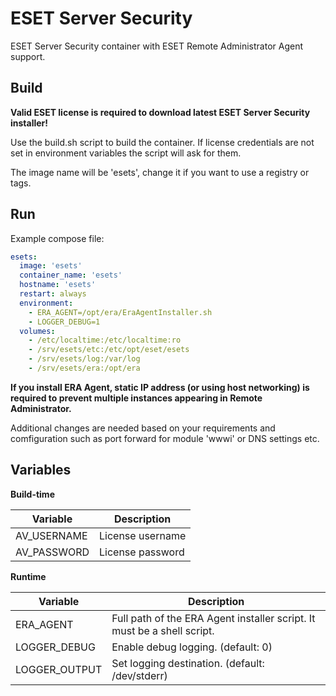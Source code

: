 # ESET Server Security

ESET Server Security container with ESET Remote Administrator Agent support.

## Build

**Valid ESET license is required to download latest ESET Server Security installer!**

Use the build.sh script to build the container. If license credentials are not set in environment variables the script will ask for them.

The image name will be 'esets', change it if you want to use a registry or tags.

## Run

Example compose file:
```yaml
esets:
  image: 'esets'
  container_name: 'esets'
  hostname: 'esets'
  restart: always
  environment:
    - ERA_AGENT=/opt/era/EraAgentInstaller.sh
    - LOGGER_DEBUG=1
  volumes:
    - /etc/localtime:/etc/localtime:ro
    - /srv/esets/etc:/etc/opt/eset/esets
    - /srv/esets/log:/var/log
    - /srv/esets/era:/opt/era
```

**If you install ERA Agent, static IP address (or using host networking) is required to prevent multiple instances appearing in Remote Administrator.**

Additional changes are needed based on your requirements and comfiguration such as port forward for module 'wwwi' or DNS settings etc.

## Variables

**Build-time**

| Variable      | Description                                                             |
| ------------- | ----------------------------------------------------------------------- |
| AV_USERNAME   | License username                                                        |
| AV_PASSWORD   | License password                                                        |

**Runtime**

| Variable      | Description                                                             |
| ------------- | ----------------------------------------------------------------------- |
| ERA_AGENT     | Full path of the ERA Agent installer script. It must be a shell script. |
| LOGGER_DEBUG  | Enable debug logging. (default: 0)                                      |
| LOGGER_OUTPUT | Set logging destination. (default: /dev/stderr)                         |
